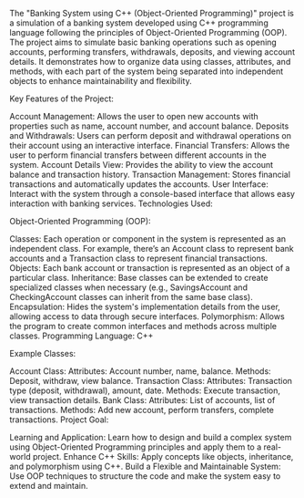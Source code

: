 The "Banking System using C++ (Object-Oriented Programming)" project is a simulation of a banking system developed using C++ programming language following the principles of Object-Oriented Programming (OOP). The project aims to simulate basic banking operations such as opening accounts, performing transfers, withdrawals, deposits, and viewing account details. It demonstrates how to organize data using classes, attributes, and methods, with each part of the system being separated into independent objects to enhance maintainability and flexibility.

Key Features of the Project:

Account Management: Allows the user to open new accounts with properties such as name, account number, and account balance.
Deposits and Withdrawals: Users can perform deposit and withdrawal operations on their account using an interactive interface.
Financial Transfers: Allows the user to perform financial transfers between different accounts in the system.
Account Details View: Provides the ability to view the account balance and transaction history.
Transaction Management: Stores financial transactions and automatically updates the accounts.
User Interface: Interact with the system through a console-based interface that allows easy interaction with banking services.
Technologies Used:

Object-Oriented Programming (OOP):

Classes: Each operation or component in the system is represented as an independent class. For example, there’s an Account class to represent bank accounts and a Transaction class to represent financial transactions.
Objects: Each bank account or transaction is represented as an object of a particular class.
Inheritance: Base classes can be extended to create specialized classes when necessary (e.g., SavingsAccount and CheckingAccount classes can inherit from the same base class).
Encapsulation: Hides the system's implementation details from the user, allowing access to data through secure interfaces.
Polymorphism: Allows the program to create common interfaces and methods across multiple classes.
Programming Language: C++


Example Classes:

Account Class:
Attributes: Account number, name, balance.
Methods: Deposit, withdraw, view balance.
Transaction Class:
Attributes: Transaction type (deposit, withdrawal), amount, date.
Methods: Execute transaction, view transaction details.
Bank Class:
Attributes: List of accounts, list of transactions.
Methods: Add new account, perform transfers, complete transactions.
Project Goal:

Learning and Application: Learn how to design and build a complex system using Object-Oriented Programming principles and apply them to a real-world project.
Enhance C++ Skills: Apply concepts like objects, inheritance, and polymorphism using C++.
Build a Flexible and Maintainable System: Use OOP techniques to structure the code and make the system easy to extend and maintain.
